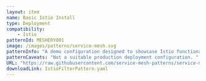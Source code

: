 ```yaml
---
layout: item
name: Basic Istio Install
type: Deployment
compatibility:
    - Istio
patternId: MESHERY001
image: /images/patterns/service-mesh.svg
patternInfo: "A demo configuration designed to showcase Istio functionality with modest resource requirements. It is suitable to run the Bookinfo application and associated tasks. This is the configuration that is installed with the quick start instructions."
patternCaveats: "Not a suitable production deployment configuration. "
URL: "https://raw.githubusercontent.com/service-mesh-patterns/service-mesh-patterns/master/samples/IstioFilterPattern.yaml"
downloadLink: IstioFilterPattern.yaml
---
```

    